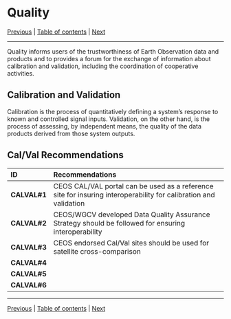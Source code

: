 # Quality

[Previous](Interface.md) | [Table of contents](README.md) | [Next](Policy.md)
***

Quality informs users of the trustworthiness of Earth Observation data and products and to provides a forum for the exchange of information about calibration and validation, including the coordination of cooperative activities.

## Calibration and Validation

Calibration is the process of quantitatively defining a system’s response to known and controlled signal inputs. Validation, on the other hand, is the process of assessing, by independent means, the quality of the data products derived from those system outputs.

## Cal/Val Recommendations

| **ID** | **Recommendations** |
| :---- | :---- |
| **CALVAL\#1** | CEOS CAL/VAL portal can be used as a reference site for insuring interoperability for calibration and validation |
| **CALVAL\#2** | CEOS/WGCV developed Data Quality Assurance Strategy should be followed for ensuring interoperability |
| **CALVAL\#3** | CEOS endorsed Cal/Val sites should be used for satellite cross-comparison |
| **CALVAL\#4** |  |
| **CALVAL\#5** |  |
| **CALVAL\#6** |  |

***
[Previous](Interface.md) | [Table of contents](README.md) | [Next](Policy.md)
